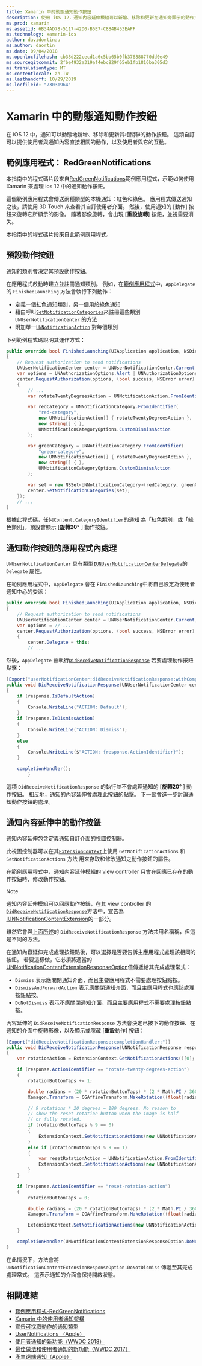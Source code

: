 ```yaml
---
title: Xamarin 中的動態通知動作按鈕
description: 使用 iOS 12，通知內容延伸模組可以新增、移除和更新在通知旁顯示的動作按鈕。 本檔說明如何搭配使用動態通知動作按鈕與 Xamarin。
ms.prod: xamarin
ms.assetid: 6B34AD78-5117-42D0-B6E7-C8B4B453EAFF
ms.technology: xamarin-ios
author: davidortinau
ms.author: daortin
ms.date: 09/04/2018
ms.openlocfilehash: cb38d222cecd1a6c5bb65b0fb376888770dd0e49
ms.sourcegitcommit: 2fbe4932a319af4ebc829f65eb1fb1816ba305d3
ms.translationtype: MT
ms.contentlocale: zh-TW
ms.lasthandoff: 10/29/2019
ms.locfileid: "73031964"
---
```

# <a name="dynamic-notification-action-buttons-in-xamarinios"></a>Xamarin 中的動態通知動作按鈕

在 iOS 12 中，通知可以動態地新增、移除和更新其相關聯的動作按鈕。 這類自訂可以提供使用者與通知內容直接相關的動作，以及使用者與它的互動。

## <a name="sample-app-redgreennotifications"></a>範例應用程式： RedGreenNotifications

本指南中的程式碼片段來自[RedGreenNotifications](https://docs.microsoft.com/samples/xamarin/ios-samples/ios12-redgreennotifications)範例應用程式，示範如何使用 Xamarin 來處理 ios 12 中的通知動作按鈕。

這個範例應用程式會傳送兩種類型的本機通知：紅色和綠色。
應用程式傳送通知之後，請使用 3D Touch 來查看其自訂使用者介面。 然後，使用通知的 [動作] 按鈕來旋轉它所顯示的影像。 隨著影像旋轉，會出現 [**重設旋轉**] 按鈕，並視需要消失。

本指南中的程式碼片段來自此範例應用程式。

## <a name="default-action-buttons"></a>預設動作按鈕

通知的類別會決定其預設動作按鈕。

在應用程式啟動時建立並註冊通知類別。
例如，在[範例應用程式](#sample-app-redgreennotifications)中，`AppDelegate` 的 `FinishedLaunching` 方法會執行下列動作：

- 定義一個紅色通知類別，另一個用於綠色通知
- 藉由呼叫[`SetNotificationCategories`](xref:UserNotifications.UNUserNotificationCenter.SetNotificationCategories*)來註冊這些類別
`UNUserNotificationCenter` 的方法
- 附加單一[`UNNotificationAction`](xref:UserNotifications.UNNotificationAction)
對每個類別

下列範例程式碼說明其運作方式：

```csharp
public override bool FinishedLaunching(UIApplication application, NSDictionary launchOptions)
{
    // Request authorization to send notifications
    UNUserNotificationCenter center = UNUserNotificationCenter.Current;
    var options = UNAuthorizationOptions.Alert | UNAuthorizationOptions.Sound | UNAuthorizationOptions.Provisional | UNAuthorizationOptions.ProvidesAppNotificationSettings;
    center.RequestAuthorization(options, (bool success, NSError error) =>
    {
        // ...
        var rotateTwentyDegreesAction = UNNotificationAction.FromIdentifier("rotate-twenty-degrees-action", "Rotate 20°", UNNotificationActionOptions.None);

        var redCategory = UNNotificationCategory.FromIdentifier(
            "red-category",
            new UNNotificationAction[] { rotateTwentyDegreesAction },
            new string[] { },
            UNNotificationCategoryOptions.CustomDismissAction
        );

        var greenCategory = UNNotificationCategory.FromIdentifier(
            "green-category",
            new UNNotificationAction[] { rotateTwentyDegreesAction },
            new string[] { },
            UNNotificationCategoryOptions.CustomDismissAction
        );

        var set = new NSSet<UNNotificationCategory>(redCategory, greenCategory);
        center.SetNotificationCategories(set);
    });
    // ...
}
```

根據此程式碼，任何[`Content.CategoryIdentifier`](xref:UserNotifications.UNNotificationContent.CategoryIdentifier)的通知
為「紅色類別」或「綠色類別」，預設會顯示 [**旋轉20°** ] 動作按鈕。

## <a name="in-app-handling-of-notification-action-buttons"></a>通知動作按鈕的應用程式內處理

`UNUserNotificationCenter` 具有類型[`IUNUserNotificationCenterDelegate`](xref:UserNotifications.IUNUserNotificationCenterDelegate)的 `Delegate` 屬性。

在範例應用程式中，`AppDelegate` 會在 `FinishedLaunching`中將自己設定為使用者通知中心的委派：

```csharp
public override bool FinishedLaunching(UIApplication application, NSDictionary launchOptions)
{
    // Request authorization to send notifications
    UNUserNotificationCenter center = UNUserNotificationCenter.Current;
    var options = // ...
    center.RequestAuthorization(options, (bool success, NSError error) =>
    {
        center.Delegate = this;
        // ...
```

然後，`AppDelegate` 會執行[`DidReceiveNotificationResponse`](xref:UserNotifications.UNUserNotificationCenterDelegate_Extensions.DidReceiveNotificationResponse*)
若要處理動作按鈕點擊：

```csharp
[Export("userNotificationCenter:didReceiveNotificationResponse:withCompletionHandler:")]
public void DidReceiveNotificationResponse(UNUserNotificationCenter center, UNNotificationResponse response, System.Action completionHandler)
{
    if (response.IsDefaultAction)
    {
        Console.WriteLine("ACTION: Default");
    }
    if (response.IsDismissAction)
    {
        Console.WriteLine("ACTION: Dismiss");
    }
    else
    {
        Console.WriteLine($"ACTION: {response.ActionIdentifier}");
    }

    completionHandler();
        }
```

這項 `DidReceiveNotificationResponse` 的執行並不會處理通知的 [**旋轉20°** ] 動作按鈕。 相反地，通知的內容延伸會處理此按鈕的點擊。 下一節會進一步討論通知動作按鈕的處理。

## <a name="action-buttons-in-the-notification-content-extension"></a>通知內容延伸中的動作按鈕

通知內容延伸包含定義通知自訂介面的視圖控制器。

此視圖控制器可以在其[`ExtensionContext`](xref:UIKit.UIViewController.ExtensionContext)上使用 `GetNotificationActions` 和 `SetNotificationActions` 方法
用來存取和修改通知之動作按鈕的屬性。

在範例應用程式中，通知內容延伸模組的 view controller 只會在回應已存在的動作按鈕時，修改動作按鈕。

> [!NOTE]
> 通知內容延伸模組可以回應動作按鈕，在其 view controller 的[`DidReceiveNotificationResponse`](xref:UserNotificationsUI.UNNotificationContentExtension_Extensions.DidReceiveNotificationResponse*)方法中，宣告為[IUNNotificationContentExtension](xref:UserNotificationsUI.IUNNotificationContentExtension)的一部分。
>
> 雖然它會與[上面所述](#in-app-handling-of-notification-action-buttons)的 `DidReceiveNotificationResponse` 方法共用名稱稱，但這是不同的方法。
>
> 在通知內容延伸完成處理按鈕點後，可以選擇是否要告訴主應用程式處理該相同的按鈕。 若要這樣做，它必須將適當的[UNNotificationContentExtensionResponseOption](xref:UserNotificationsUI.UNNotificationContentExtensionResponseOption)值傳遞給其完成處理常式：
>
> - `Dismiss` 表示應關閉通知介面，而且主要應用程式不需要處理按鈕點按。
> - `DismissAndForwardAction` 表示應關閉通知介面，而且主應用程式也應該處理按鈕點按。
> - `DoNotDismiss` 表示不應關閉通知介面，而且主要應用程式不需要處理按鈕點按。

內容延伸的 `DidReceiveNotificationResponse` 方法會決定已按下的動作按鈕、在通知的介面中旋轉影像，以及顯示或隱藏 [**重設**動作] 按鈕：

```csharp
[Export("didReceiveNotificationResponse:completionHandler:")]
public void DidReceiveNotificationResponse(UNNotificationResponse response, Action<UNNotificationContentExtensionResponseOption> completionHandler)
{
    var rotationAction = ExtensionContext.GetNotificationActions()[0];

    if (response.ActionIdentifier == "rotate-twenty-degrees-action")
    {
        rotationButtonTaps += 1;

        double radians = (20 * rotationButtonTaps) * (2 * Math.PI / 360.0);
        Xamagon.Transform = CGAffineTransform.MakeRotation((float)radians);

        // 9 rotations * 20 degrees = 180 degrees. No reason to
        // show the reset rotation button when the image is half
        // or fully rotated.
        if (rotationButtonTaps % 9 == 0)
        {
            ExtensionContext.SetNotificationActions(new UNNotificationAction[] { rotationAction });
        }
        else if (rotationButtonTaps % 9 == 1)
        {
            var resetRotationAction = UNNotificationAction.FromIdentifier("reset-rotation-action", "Reset rotation", UNNotificationActionOptions.None);
            ExtensionContext.SetNotificationActions(new UNNotificationAction[] { rotationAction, resetRotationAction });
        }
    }

    if (response.ActionIdentifier == "reset-rotation-action")
    {
        rotationButtonTaps = 0;

        double radians = (20 * rotationButtonTaps) * (2 * Math.PI / 360.0);
        Xamagon.Transform = CGAffineTransform.MakeRotation((float)radians);

        ExtensionContext.SetNotificationActions(new UNNotificationAction[] { rotationAction });
    }

    completionHandler(UNNotificationContentExtensionResponseOption.DoNotDismiss);
}
```

在此情況下，方法會將 `UNNotificationContentExtensionResponseOption.DoNotDismiss` 傳遞至其完成處理常式。 這表示通知的介面會保持開啟狀態。

## <a name="related-links"></a>相關連結

- [範例應用程式-RedGreenNotifications](https://docs.microsoft.com/samples/xamarin/ios-samples/ios12-redgreennotifications)
- [Xamarin 中的使用者通知架構](~/ios/platform/user-notifications/index.md)
- [宣告可採取動作的通知類型](https://developer.apple.com/documentation/usernotifications/declaring_your_actionable_notification_types?language=objc)
- [UserNotifications （Apple）](https://developer.apple.com/documentation/usernotifications?language=objc)
- [使用者通知的新功能（WWDC 2018）](https://developer.apple.com/videos/play/wwdc2018/710/)
- [最佳做法和使用者通知的新功能（WWDC 2017）](https://developer.apple.com/videos/play/wwdc2017/708/)
- [產生遠端通知（Apple）](https://developer.apple.com/documentation/usernotifications/setting_up_a_remote_notification_server/generating_a_remote_notification)
